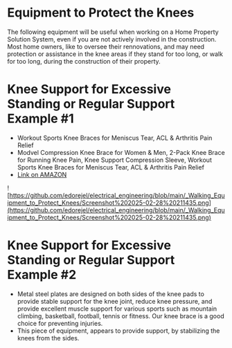 # Equipment to Protect the Knees

The following equipment will be useful when working on a Home Property Solution System, even if you are not actively involved in the construction. Most home owners, like to oversee their rennovations, and may need protection or assistance in the knee areas if they stand for too long, or walk for too long, during the construction of their property.

# Knee Support for Excessive Standing or Regular Support Example #1
- Workout Sports Knee Braces for Meniscus Tear, ACL & Arthritis Pain Relief 
- Modvel Compression Knee Brace for Women & Men, 2-Pack Knee Brace for Running Knee Pain, Knee Support Compression Sleeve, Workout Sports Knee Braces for Meniscus Tear, ACL & Arthritis Pain Relief
- [Link on AMAZON](https://www.amazon.com/knee-braces-pain-joint-sleeves/dp/B08JGP1WYM/ref=pd_rhf_dp_s_pd_crcbs_d_sccl_2_3/146-2280734-8085761?pd_rd_w=kMkiF&content-id=amzn1.sym.31346ea4-6dbc-4ac4-b4f3-cbf5f8cab4b9&pf_rd_p=31346ea4-6dbc-4ac4-b4f3-cbf5f8cab4b9&pf_rd_r=09Z5JTP55ZXTP8TJ0E04&pd_rd_wg=Gn54P&pd_rd_r=73d26177-c855-488a-bb5f-f3a9dbeabe55&pd_rd_i=B08JGP1WYM&th=1)

![https://github.com/edorejel/electrical_engineering/blob/main/_Walking_Equipment_to_Protect_Knees/Screenshot%202025-02-28%20211435.png](https://github.com/edorejel/electrical_engineering/blob/main/_Walking_Equipment_to_Protect_Knees/Screenshot%202025-02-28%20211435.png)


# Knee Support for Excessive Standing or Regular Support Example #2

- Metal steel plates are designed on both sides of the knee pads to provide stable support for the knee joint, reduce knee pressure, and provide excellent muscle support for various sports such as mountain climbing, basketball, football, tennis or fitness. Our knee brace is a good choice for preventing injuries.
- This piece of equipment, appears to provide support, by stabilizing the knees from the sides.

  
